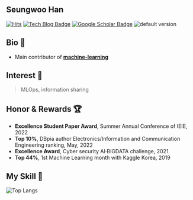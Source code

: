 ## Seungwoo Han
[![Hits](https://hits.seeyoufarm.com/api/count/incr/badge.svg?url=https%3A%2F%2Fgithub.com%2FKaintels&)](https://hits.seeyoufarm.com)
[![Tech Blog Badge](http://img.shields.io/badge/-Tech%20blog-black?style=flat-square&logo=github&link=https://swhme.tistory.com/)](https://swhme.tistory.com/)
[![Google Scholar Badge](https://img.shields.io/badge/-Scholar-4285f4?style=flat-square&logo=google-scholar&logoColor=white&link=https://scholar.google.com/citations?user=NWbfyKYAAAAJ&hl)](https://scholar.google.com/citations?user=NWbfyKYAAAAJ&hl)
![default version](https://road-to-kaggle-grandmaster.vercel.app/api/simple/kaintels)

## Bio 📘 
- Main contributor of [**machine-learning**](https://github.com/teddylee777/machine-learning)

## Interest 🔎
> MLOps, information sharing

## Honor & Rewards 🏆
- **Excellence Student Paper Award**, Summer Annual Conference of IEIE, 2022
- **Top 10%**, DBpia author Electronics/Information and Communication Engineering ranking, May, 2022
- **Excellence Award**, Cyber security AI·BIGDATA challenge, 2021
- **Top 44%**, 1st Machine Learning month with Kaggle Korea, 2019

## My Skill 📙
![Top Langs](https://github-readme-stats-git-masterrstaa-rickstaa.vercel.app/api/top-langs/?username=kaintels&hide=scss,html,css,jupyter%20notebook&layout=compact&langs_count=10)
